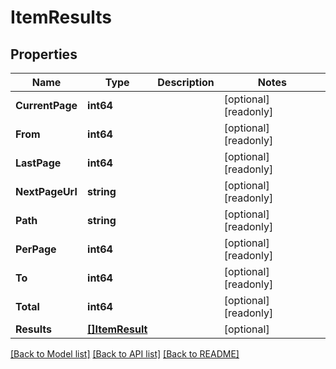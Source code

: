 # ItemResults

## Properties

Name | Type | Description | Notes
------------ | ------------- | ------------- | -------------
**CurrentPage** | **int64** |  | [optional] [readonly] 
**From** | **int64** |  | [optional] [readonly] 
**LastPage** | **int64** |  | [optional] [readonly] 
**NextPageUrl** | **string** |  | [optional] [readonly] 
**Path** | **string** |  | [optional] [readonly] 
**PerPage** | **int64** |  | [optional] [readonly] 
**To** | **int64** |  | [optional] [readonly] 
**Total** | **int64** |  | [optional] [readonly] 
**Results** | [**[]ItemResult**](ItemResult.md) |  | [optional] 

[[Back to Model list]](../README.md#documentation-for-models) [[Back to API list]](../README.md#documentation-for-api-endpoints) [[Back to README]](../README.md)


